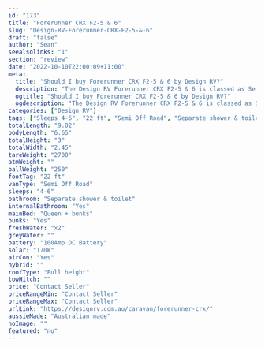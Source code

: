 ```yaml
---
id: "173"
title: "Forerunner CRX F2-5 & 6"
slug: "Design-RV-Forerunner-CRX-F2-5-&-6"
draft: "false"
author: "Sean"
seealsolinks: "1"
section: "review"
date: "2022-10-10T22:00:09+11:00"
meta:
  title: "Should I buy Forerunner CRX F2-5 & 6 by Design RV?"
  description: "The Design RV Forerunner CRX F2-5 & 6 is classed as Semi Off Road, and sleeps 4-6 people. It is Australian made and comes in at 22 ft. It generally has Separate shower & toilet."
  ogtitle: "Should I buy Forerunner CRX F2-5 & 6 by Design RV?"
  ogdescription: "The Design RV Forerunner CRX F2-5 & 6 is classed as Semi Off Road, and sleeps 4-6 people. It is Australian made and comes in at 22 ft. It generally has Separate shower & toilet."
categories: ["Design RV"]
tags: ["Sleeps 4-6", "22 ft", "Semi Off Road", "Separate shower & toilet", "Full height", "Price Unknown", "Australian made"]
totalLength: "9.02"
bodyLength: "6.65"
totalHeight: "3"
totalWidth: "2.45"
tareWeight: "2700"
atmWeight: ""
ballWeight: "250"
footTag: "22 ft"
vanType: "Semi Off Road"
sleeps: "4-6"
bathroom: "Separate shower & toilet"
internalBathroom: "Yes"
mainBed: "Queen + bunks"
bunks: "Yes"
freshWater: "x2"
greyWater: ""
battery: "100Amp DC Battery"
solar: "170W"
airCon: "Yes"
hybrid: ""
roofType: "Full height"
towHitch: ""
price: "Contact Seller"
priceRangeMin: "Contact Seller"
priceRangeMax: "Contact Seller"
urlLink: "https://designrv.com.au/caravan/forerunner-crx/"
aussieMade: "Australian made"
noImage: ""
featured: "no"
---
```

